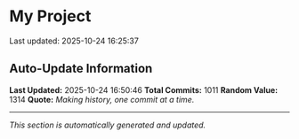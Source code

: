 # My Project


Last updated: 2025-10-24 16:25:37


























































































































































































































































































































































































































































































































































































































































































































































































































































































































































































































































































































































































































































































































































































































































## Auto-Update Information

**Last Updated:** 2025-10-24 16:50:46
**Total Commits:** 1011
**Random Value:** 1314
**Quote:** _Making history, one commit at a time._

---
_This section is automatically generated and updated._